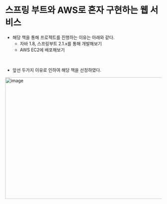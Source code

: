 # 스프링 부트와 AWS로 혼자 구현하는 웹 서비스
- 해당 책을 통해 프로젝트를 진행하는 이유는 아래와 같다.
  - 자바 1.8, 스프링부트 2.1.x를 통해 개발해보기
  - AWS EC2에 배포해보기
<br>

- 앞선 두가지 이유로 인하여 해당 책을 선정하였다.

<img width="759" height="391" alt="image" src="https://github.com/user-attachments/assets/a051a673-9650-4518-b842-a74d5d7e7f20" />

